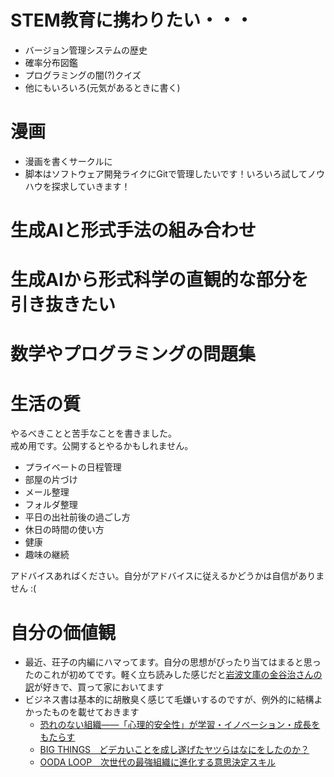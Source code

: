 # STEM教育に携わりたい・・・
- バージョン管理システムの歴史
- 確率分布図鑑
- プログラミングの闇(?)クイズ
- 他にもいろいろ(元気があるときに書く)

# 漫画
- 漫画を書くサークルに
- 脚本はソフトウェア開発ライクにGitで管理したいです！いろいろ試してノウハウを探求していきます！

# 生成AIと形式手法の組み合わせ

# 生成AIから形式科学の直観的な部分を引き抜きたい

# 数学やプログラミングの問題集

# 生活の質
やるべきことと苦手なことを書きました。  
戒め用です。公開するとやるかもしれません。
- プライベートの日程管理
- 部屋の片づけ
- メール整理
- フォルダ整理
- 平日の出社前後の過ごし方
- 休日の時間の使い方
- 健康
- 趣味の継続

アドバイスあればください。自分がアドバイスに従えるかどうかは自信がありません :(

# 自分の価値観
- 最近、荘子の内編にハマってます。自分の思想がぴったり当てはまると思ったのこれが初めてです。軽く立ち読みした感じだと[岩波文庫の金谷治さんの訳](https://www.iwanami.co.jp/book/b270394.html)が好きで、買って家においてます
- ビジネス書は基本的に胡散臭く感じて毛嫌いするのですが、例外的に結構よかったものを載せておきます
  - [恐れのない組織――「心理的安全性」が学習・イノベーション・成長をもたらす](https://www.amazon.co.jp/gp/product/4862762883/ref=as_li_tl?ie=UTF8&tag=fearless-organization-22&camp=247&creative=1211&linkCode=as2&creativeASIN=4862762883&linkId=07d86fcd8bf28bd4f2a1a47e6a614c84)
  - [BIG THINGS　どデカいことを成し遂げたヤツらはなにをしたのか？](https://www.sunmark.co.jp/detail.php?csid=4037-1)
  - [OODA LOOP　次世代の最強組織に進化する意思決定スキル](https://www.toppoint.jp/library/20190506)